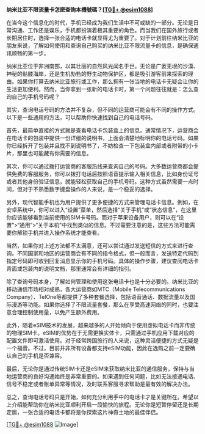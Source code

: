 **纳米比亚不限流量卡怎麽查詢本機號碼？[[TG💪+ @esim1088](https://t.me/s/esim1088)]**

在当今这个信息化的时代，手机已经成为我们生活中不可或缺的一部分。无论是日常沟通、工作还是娱乐，手机都扮演着极其重要的角色。而当我们在国外旅行或者长期居住时，选择一张合适的电话卡就显得尤为重要了。对于计划前往纳米比亚的朋友来说，了解如何使用和查询自己购买的纳米比亚不限流量卡的信息，是确保通讯顺畅的第一步。

纳米比亚位于非洲南部，以其壮丽的自然风光闻名于世。无论是广袤无垠的沙漠、神秘的骷髅海岸，还是生机勃勃的野生动物保护区，都是吸引游客前来探索的理由。如果你打算去纳米比亚旅行或工作，那么拥有一张当地的电话卡无疑会让你的生活更加便利。然而，当你拿到一张新的电话卡时，第一个问题往往就是：怎么查询自己的手机号码呢？

其实，查询电话号码的方法并不复杂，但不同的运营商可能会有不同的操作方式。以下是一些通用的方法，可以帮助你快速找到自己的电话号码。

首先，最简单直接的方式就是查看电话卡包装盒上的信息。通常情况下，运营商会在电话卡的包装中提供一份详细的说明书，上面会清楚地标明你的电话号码。如果你已经拆开了包装并且找不到说明书了，不妨检查一下包装盒内部或者附带的小卡片，那里也可能藏有你需要的信息。

其次，你可以通过拨打运营商的客服热线来查询自己的号码。大多数运营商都会提供免费的客服服务，你可以拨打电话后按照语音提示输入相关信息，比如身份证号或者其他身份验证信息，就能轻松获取自己的手机号码。这种方式虽然需要一点时间，但对于不熟悉数字键盘操作的人来说，是一个稳妥的选择。

另外，现代智能手机也为用户提供了更多便捷的方式来管理电话卡信息。例如，在安卓系统中，你可以进入“设置”菜单，然后选择“关于手机”或“状态信息”，在这里你应该能够看到当前使用的SIM卡号码。而对于苹果设备用户，则可以在“设置”>“通用”>“关于本机”中找到类似的信息。不过需要注意的是，这些方法可能需要你解锁手机并进入操作系统才能查看。

当然，如果你对上述方法都不太满意，还可以尝试通过发送短信的方式来进行查询。不同国家和地区的运营商会有不同的指令格式，但一般而言，发送特定代码到指定号码即可收到回复消息显示你的手机号码。具体的操作步骤，建议查阅电话卡背面或包装内的说明文档，那里通常会有详细的指引。

除了查询号码本身，了解如何管理和使用这张电话卡也是十分必要的。纳米比亚的移动通信市场相对成熟，各大运营商如MTC（Mobile Telecommunications Company）、TelOne等都提供了多种套餐选择，包括语音通话、数据流量以及国际漫游等功能。如果你选择了不限流量套餐，那么在享受高速网络的同时，也要注意合理控制使用量，以免产生额外费用。

此外，随着eSIM技术的发展，越来越多的人开始倾向于使用虚拟电话卡而非传统的物理SIM卡。eSIM的优势在于无需更换实体卡，只需通过手机应用下载对应的配置文件即可激活使用。对于经常跨国旅行的人来说，这种灵活便捷的方式无疑是一个福音。不过，目前并非所有设备都支持eSIM功能，因此在选购之前一定要确认自己的手机是否兼容。

最后，无论你是通过传统SIM卡还是eSIM来获取纳米比亚的通信服务，保持与当地运营商的良好沟通始终是非常重要的。如果遇到任何问题，比如无法接通电话、信号不稳定或者账单异常等情况，及时联系客服寻求帮助是最有效的解决办法。

总之，查询电话号码只是开始，如何充分利用手中的电话卡才是关键所在。希望以上介绍能帮助你在纳米比亚顺利开启一段愉快的旅程。无论你是短暂停留还是长期定居，一张合适的电话卡都将是你探索这片神奇土地的最佳伴侣。

[[TG💪+ @esim1088](https://t.me/s/esim1088) ![Image](https://i.postimg.cc/4NQfJmqS/Snipaste-2025-05-13-00-14-12.png)]